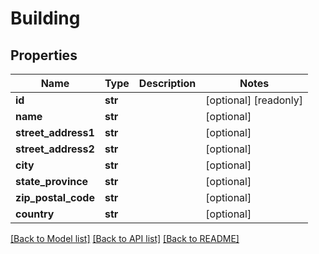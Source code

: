 # Building

## Properties
Name | Type | Description | Notes
------------ | ------------- | ------------- | -------------
**id** | **str** |  | [optional] [readonly] 
**name** | **str** |  | [optional] 
**street_address1** | **str** |  | [optional] 
**street_address2** | **str** |  | [optional] 
**city** | **str** |  | [optional] 
**state_province** | **str** |  | [optional] 
**zip_postal_code** | **str** |  | [optional] 
**country** | **str** |  | [optional] 

[[Back to Model list]](../README.md#documentation-for-models) [[Back to API list]](../README.md#documentation-for-api-endpoints) [[Back to README]](../README.md)


